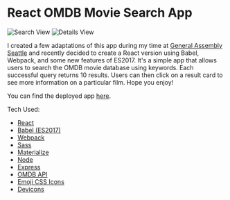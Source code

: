# React OMDB Movie Search App

![Search View](https://user-images.githubusercontent.com/13910374/34472114-1d932196-ef0f-11e7-9dd1-72c7b7d3db19.PNG)
![Details View](https://user-images.githubusercontent.com/13910374/34472115-1daa58ac-ef0f-11e7-8719-dd754ca6898f.PNG)

I created a few adaptations of this app during my time at [General Assembly Seattle](https://generalassemb.ly/) and recently decided to create a React version using Babel, Webpack, and some new features of ES2017. It's a simple app that allows users to search the OMDB movie database using keywords. Each successful query returns 10 results. Users can then click on a result card to see more information on a particular film. Hope you enjoy!

You can find the deployed app [here](https://react-omdb-movie-search.herokuapp.com/).

Tech Used:

* [React](https://reactjs.org/)
* [Babel (ES2017)](https://babeljs.io/)
* [Webpack](https://webpack.js.org/)
* [Sass](http://sass-lang.com/)
* [Materialize](http://materializecss.com/)
* [Node](https://nodejs.org/)
* [Express](https://expressjs.com/)
* [OMDB API](http://www.omdbapi.com/)
* [Emoji CSS Icons](https://afeld.github.io/emoji-css/)
* [Devicons](http://konpa.github.io/devicon/)